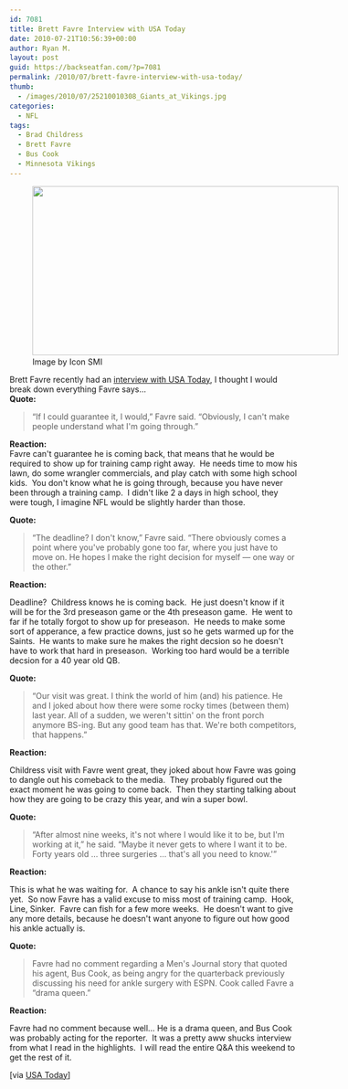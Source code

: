 ```yaml
---
id: 7081
title: Brett Favre Interview with USA Today
date: 2010-07-21T10:56:39+00:00
author: Ryan M.
layout: post
guid: https://backseatfan.com/?p=7081
permalink: /2010/07/brett-favre-interview-with-usa-today/
thumb:
  - /images/2010/07/25210010308_Giants_at_Vikings.jpg
categories:
  - NFL
tags:
  - Brad Childress
  - Brett Favre
  - Bus Cook
  - Minnesota Vikings
---
```


<div class="entry">
  <figure id="attachment_7091" style="width: 536px" class="wp-caption alignnone"><a href="/images/2010/07/25210010308_Giants_at_Vikings.jpg"><img class="size-full wp-image-7091  " title="Brett Favre" src="/images/2010/07/25210010308_Giants_at_Vikings-e1279734899491.jpg" alt="" width="536" height="296" srcset="/images/2010/07/25210010308_Giants_at_Vikings-e1279734899491.jpg 596w, /images/2010/07/25210010308_Giants_at_Vikings-e1279734899491-300x165.jpg 300w" sizes="(max-width: 536px) 100vw, 536px" /></a><figcaption class="wp-caption-text">Image by Icon SMI</figcaption></figure>

  <p>
    Brett Favre recently had an <a href="http://content.usatoday.com/communities/thehuddle/post/2010/07/vikings-qb-brett-favre-no-timetable-ankles-not-where-i-would-like-it-to-be/1">interview with USA Today</a>, I thought I would break down everything Favre says&#8230;<br /> <strong>Quote:</strong>
  </p>

  <blockquote>
    <p>
      &#8220;If I could guarantee it, I would,&#8221; Favre said. &#8220;Obviously, I can't make people understand what I'm going through.&#8221;
    </p>
  </blockquote>

  <p>
    <strong>Reaction:</strong><br /> Favre can't guarantee he is coming back, that means that he would be required to show up for training camp right away.  He needs time to mow his lawn, do some wrangler commercials, and play catch with some high school kids.  You don't know what he is going through, because you have never been through a training camp.  I didn't like 2 a days in high school, they were tough, I imagine NFL would be slightly harder than those.
  </p>

  <p>
    <strong>Quote:</strong>
  </p>

  <blockquote>
    <p>
      &#8220;The deadline? I don't know,&#8221; Favre said. &#8220;There obviously comes a point where you've probably gone too far, where you just have to move on. He hopes I make the right decision for myself &#8212; one way or the other.&#8221;<br /> <strong> </strong>
    </p>
  </blockquote>

  <p>
    <strong>Reaction:</strong>
  </p>

  <p>
    <strong> </strong>Deadline?  Childress knows he is coming back.  He just doesn't know if it will be for the 3rd preseason game or the 4th preseason game.  He went to far if he totally forgot to show up for preseason.  He needs to make some sort of apperance, a few practice downs, just so he gets warmed up for the Saints.  He wants to make sure he makes the right decsion so he doesn't have to work that hard in preseason.  Working too hard would be a terrible decsion for a 40 year old QB.<br /> <strong> </strong>
  </p>

  <p>
    <strong>Quote:</strong>
  </p>

  <blockquote>
    <p>
      <strong> </strong>&#8220;Our visit was great. I think the world of him (and) his patience. He and I joked about how there were some rocky times (between them) last year. All of a sudden, we weren't sittin' on the front porch anymore BS-ing. But any good team has that. We're both competitors, that happens.&#8221;
    </p>
  </blockquote>

  <p>
    <strong>Reaction:</strong>
  </p>

  <p>
    <strong> </strong>Childress visit with Favre went great, they joked about how Favre was going to dangle out his comeback to the media.  They probably figured out the exact moment he was going to come back.  Then they starting talking about how they are going to be crazy this year, and win a super bowl.
  </p>

  <p>
    <strong>Quote:</strong>
  </p>

  <blockquote>
    <p>
      &#8220;After almost nine weeks, it's not where I would like it to be, but I'm working at it,&#8221; he said. &#8220;Maybe it never gets to where I want it to be. Forty years old … three surgeries … that's all you need to know.'&#8221;
    </p>
  </blockquote>

  <p>
    <strong>Reaction:</strong>
  </p>

  <p>
    This is what he was waiting for.  A chance to say his ankle isn't quite there yet.  So now Favre has a valid excuse to miss most of training camp.  Hook, Line, Sinker.  Favre can fish for a few more weeks.  He doesn't want to give any more details, because he doesn't want anyone to figure out how good his ankle actually is.
  </p>

  <p>
    <strong>Quote:</strong>
  </p>

  <blockquote>
    <p>
      Favre had no comment regarding a Men's Journal story that quoted his agent, Bus Cook, as being angry for the quarterback previously discussing his need for ankle surgery with ESPN. Cook called Favre a &#8220;drama queen.&#8221;
    </p>
  </blockquote>

  <p>
    <strong>Reaction:</strong>
  </p>

  <p>
    <strong> </strong>Favre had no comment because well&#8230; He is a drama queen, and Bus Cook was probably acting for the reporter.  It was a pretty aww shucks interview from what I read in the highlights.  I will read the entire Q&A this weekend to get the rest of it.
  </p>

  <p>
    [via <a href="http://content.usatoday.com/communities/thehuddle/post/2010/07/vikings-qb-brett-favre-no-timetable-ankles-not-where-i-would-like-it-to-be/1">USA Today</a>]
  </p>
</div>
